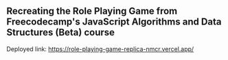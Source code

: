 ## Recreating the Role Playing Game from Freecodecamp's JavaScript Algorithms and Data Structures (Beta) course
Deployed link: https://role-playing-game-replica-nmcr.vercel.app/
